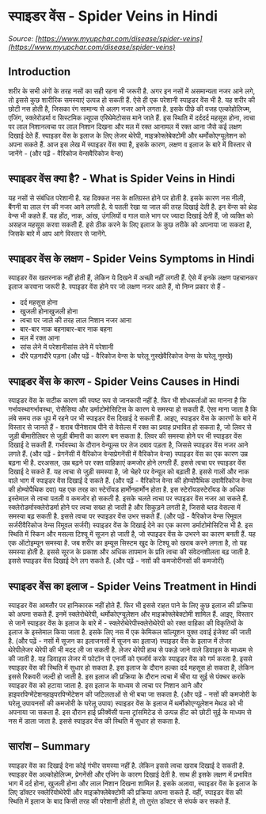 # स्पाइडर वेंस - Spider Veins in Hindi
_Source: [https://www.myupchar.com/disease/spider-veins](https://www.myupchar.com/disease/spider-veins)_

## Introduction
शरीर के सभी अंगों के तरह नसों का सही रहना भी जरूरी है. अगर इन नसों में असमान्यता नजर आने लगे, तो इससे कुछ शारीरिक समस्याएं उत्पन्न हो सकती हैं. ऐसे ही एक परेशानी स्पाइडर वेंस भी है. यह शरीर की छोटी नस होती है, जिसका रंग सामान्य से अलग नजर आने लगता है.
इसके पीछे की वजह एल्कोहोलिज्म, एजिंग, स्क्लेरोडर्मा व सिस्टमिक ल्यूपस एरिथेमेटोसस माने जाते हैं. इस स्थिति में दर्ददर्द महसूस होना, त्वचा पर लाल निशानत्वचा पर लाल निशान दिखना और मल में रक्त आनामल में रक्त आना जैसे कई लक्षण दिखाई देते हैं. स्पाइडर वेंस के इलाज के लिए लेजर थेरेपी, माइक्रोफ्लेबेक्टोमी और थर्मोकोएग्यूलेशन को अपना सकते हैं.
आज इस लेख में स्पाइडर वेंस क्या है, इसके कारण, लक्षण व इलाज के बारे में विस्तार से जानेंगे -
(और पढ़ें - वैरिकोज वेन्सवैरिकोज वेन्स)

## स्पाइडर वेंस क्या है? - What is Spider Veins in Hindi
यह नसों से संबंधित परेशानी है. यह दिक्कत नस के क्षतिग्रस्त होने पर होती है. इसके कारण नस नीली, बैंगनी या लाल रंग की नजर आने लगती है. ये पतली रेखा या जाल की तरह दिखाई देती है. इन वेंन्स को थ्रेड वेन्स भी कहते हैं. यह होंठ, नाक, आंख, उंगलियों व गाल वाले भाग पर ज्यादा दिखाई देती हैं, जो व्यक्ति को असहज महसूस करवा सकती हैं. इसे ठीक करने के लिए इलाज के कुछ तरीके को अपनाया जा सकता है, जिसके बारे में आप आगे विस्तार से जानेंगे.

## स्पाइडर वेंस के लक्षण - Spider Veins Symptoms in Hindi
स्पाइडर वेंस खतरनाक नहीं होती हैं, लेकिन ये दिखने में अच्छी नहीं लगती हैं. ऐसे में इनके लक्षण पहचानकर इलाज करवाना जरूरी है. स्पाइडर वेंस होने पर जो लक्षण नजर आते हैं, वो निम्न प्रकार से हैं -
- दर्द महसूस होना
- खुजली होनाखुजली होना
- त्वचा पर जाले की तरह लाल निशान नजर आना
- बार-बार नाक बहनाबार-बार नाक बहना
- मल में रक्त आना
- सांस लेने में परेशानीसांस लेने में परेशानी
- दौरे पड़नादौरे पड़ना
(और पढ़ें - वैरिकोज वेन्स के घरेलू नुस्खेवैरिकोज वेन्स के घरेलू नुस्खे)

## स्पाइडर वेंस के कारण - Spider Veins Causes in Hindi
स्पाइडर वेंस के सटीक कारण की स्पष्ट रूप से जानकारी नहीं है. फिर भी शोधकर्ताओं का मानना ​​है कि गर्भावस्थागर्भावस्था, रोसैसिया और डर्माटोमोसिटिस के कारण ये समस्या हो सकती हैं. ऐसा माना जाता है कि लंबे समय तक धूप में रहने पर भी स्पाइडर वेंस दिखाई दे सकती हैं. आइए, स्पाइडर वेंस के कारणों के बारे में विस्तार से जानते हैं -
शराब पीनेशराब पीने से वेसेल्स में रक्त का प्रवाह प्रभावित हो सकता है, जो लिवर से जुड़ी बीमारीलिवर से जुड़ी बीमारी का कारण बन सकता है. लिवर की समस्या होने पर भी स्पाइडर वेंस दिखाई दे सकती हैं.
गर्भावस्था के दौरान वेन्यूल्स पर तेज दबाव पड़ता है, जिससे स्पाइडर वेंस नजर आने लगते हैं.
(और पढ़ें - प्रेगनेंसी में वैरिकोज वेन्सप्रेगनेंसी में वैरिकोज वेन्स)
स्पाइडर वेंस का एक कारण उम्र बढ़ना भी है. दरअसल, ​उम्र बढ़ने पर रक्त वाहिकाएं कमजोर होने लगती हैं. इससे त्वचा पर स्पाइडर वेंस दिखाई दे सकते हैं.
यह त्वचा से जुड़ी समस्या है, जो चेहरे पर वेन्यूल को बढ़ाती है. इससे गालों और नाक वाले भाग में स्पाइडर वेंस दिखाई दे सकते हैं.
(और पढ़ें - वैरिकोज वेन्स की होम्योपैथिक दवावैरिकोज वेन्स की होम्योपैथिक दवा)
यह एक तरह का स्टेरॉयड हार्मोनहार्मोन होता है. इस स्टेरॉयडस्टेरॉयड के अधिक इस्तेमाल से त्वचा पतली व कमजोर हो सकती है. इसके चलते त्वचा पर स्पाइडर वेंस नजर आ सकते हैं.
स्क्लेरोडर्मास्क्लेरोडर्मा होने पर त्वचा सख्त हो जाती है और सिकुड़ने लगती है, जिससे ब्लड वेसल्स में समस्या बढ़ सकती है. इससे त्वचा पर स्पाइडर वेंस उभर सकते हैं.
(और पढ़ें - वैरिकोज वेन्स रिमूवल सर्जरीवैरिकोज वेन्स रिमूवल सर्जरी)
स्पाइडर वेंस के दिखाई देने का एक कारण डर्माटोमोसिटिस भी है. इस स्थिति में स्किन और मसल्स टिश्यू में सूजन हो जाती है, जो स्पाइडर वेंस के उभरने का कारण बनती हैं.
यह एक ऑटोइम्यून समस्या है. जब शरीर का इम्यूस सिस्टम खुद के टिश्यू को खराब करने लगता है, तो यह समस्या होती है. इससे सूरज के प्रकाश और अधिक तापमान के प्रति त्वचा की संवेदनशीलता बढ़ जाती है. इससे स्पाइडर वेंस दिखाई देने लग सकते हैं.
(और पढ़ें - नसों की कमजोरीनसों की कमजोरी)

## स्पाइडर वेंस का इलाज - Spider Veins Treatment in Hindi
स्पाइडर वेंस आमतौर पर हानिकारक नहीं होते हैं. फिर भी इससे राहत पाने के लिए कुछ इलाज की प्रक्रिया को अपना सकते हैं. इनमें स्क्लेरोथेरेपी, थर्मोकोएग्यूलेशन और माइक्रोफ्लेबेक्टोमी शामिल हैं. आइए, विस्तार से जानें स्पाइडर वेंस के इलाज के बारे में -
स्क्लेरोथेरेपीस्क्लेरोथेरेपी को रक्त वाहिका की विकृतियों के इलाज के इस्तेमाल किया जाता है. इसके लिए नस में एक केमिकल सॉल्यूशन युक्त दवाई इंजेक्ट की जाती है.
(और पढ़ें - नसों में सूजन का इलाजनसों में सूजन का इलाज)
स्पाइडर वेंस के इलाज में लेजर थेरेपीलेजर थेरेपी की भी मदद ली जा सकती है. लेजर थेरेपी हाथ से पकड़े जाने वाले डिवाइस के माध्यम से की जाती है. यह डिवाइस लेजर में फोटॉन से एनर्जी को एब्जॉर्व करके स्पाइडर वेंस को गर्म करता है. इससे स्पाइडर वेंस की स्थिति में सुधार हो सकता है. इस इलाज के दौरान हल्का दर्द महसूस हो सकता है, लेकिन इससे रिकवरी जल्दी हो जाती है.
इस इलाज की प्रक्रिया के दौरान त्वचा में चीरा या सुई से पंक्चर करके स्पाइडर वेंस को हटाया जाता है. इस इलाज के माध्यम से त्वचा पर निशान आने और हाइपरपिग्मेंटेशनहाइपरपिग्मेंटेशन की जटिलताओं से भी बचा जा सकता है.
(और पढ़ें - नसों की कमजोरी के घरेलू उपायनसों की कमजोरी के घरेलू उपाय)
स्पाइडर वेंस के इलाज में थर्मोकोएग्यूलेशन मेथड को भी अपनाया जा सकता है. इस दौरान हाई फ्रीक्वेंसी पल्स ट्रांसमिटेड से उत्पन्न हीट को छोटी सुई के माध्यम से नस में डाला जाता है. इससे स्पाइडर वेंस की स्थिति में सुधार हो सकता है.

## सारांश – Summary
स्पाइडर वेंस का दिखाई देना कोई गंभीर समस्या नहीं है. लेकिन इससे त्वचा खराब दिखाई दे सकती है. स्पाइडर वेंस अल्कोहोलिज्म, प्रेगनेंसी और एजिंग के कारण दिखाई देती है. साथ ही इसके लक्षण में प्रभावित भाग में दर्द होना, खुजली होना और लाल निशान दिखना शामिल है. इसके अलावा, स्पाइडर वेंस के इलाज के लिए डॉक्टर स्क्लेरियोथेरेपी और माइक्रोफ्लेबेक्टोमी की प्रक्रिया अपना सकते हैं. वहीं, स्पाइडर वेंस की स्थिति में इलाज के बाद किसी तरह की परेशानी होती है, तो तुरंत डॉक्टर से संपर्क कर सकते हैं.

